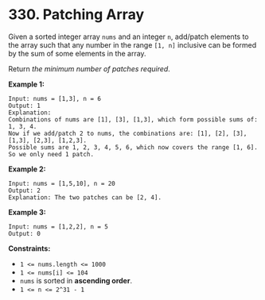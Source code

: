 # 330. Patching Array

Given a sorted integer array `nums` and an integer `n`, add/patch elements to the array such that any number in the range `[1, n]` inclusive can be formed by the sum of some elements in the array.

Return *the minimum number of patches required*.

**Example 1:**

```()
Input: nums = [1,3], n = 6
Output: 1
Explanation:
Combinations of nums are [1], [3], [1,3], which form possible sums of: 1, 3, 4.
Now if we add/patch 2 to nums, the combinations are: [1], [2], [3], [1,3], [2,3], [1,2,3].
Possible sums are 1, 2, 3, 4, 5, 6, which now covers the range [1, 6].
So we only need 1 patch.
```

**Example 2:**

```()
Input: nums = [1,5,10], n = 20
Output: 2
Explanation: The two patches can be [2, 4].
```

**Example 3:**

```()
Input: nums = [1,2,2], n = 5
Output: 0
```

**Constraints:**

- `1 <= nums.length <= 1000`
- `1 <= nums[i] <= 104`
- `nums` is sorted in **ascending order**.
- `1 <= n <= 2^31 - 1`
